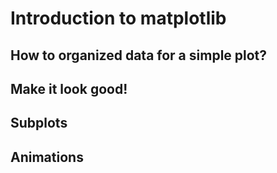 # Introduction to matplotlib

## How to organized data for a simple plot?

## Make it look good!

## Subplots

## Animations

